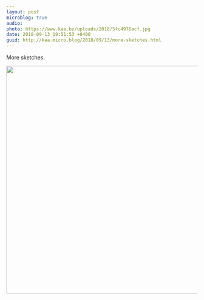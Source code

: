 ```yaml
---
layout: post
microblog: true
audio: 
photo: https://www.kaa.bz/uploads/2018/5fc4976acf.jpg
date: 2018-09-13 19:51:53 +0400
guid: http://kaa.micro.blog/2018/09/13/more-sketches.html
---
```

More sketches.

<img src="https://www.kaa.bz/uploads/2018/5fc4976acf.jpg" width="599" height="600" />
